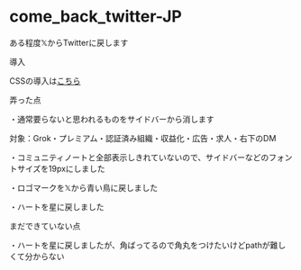 # come_back_twitter-JP
ある程度𝕏からTwitterに戻します

導入

CSSの導入は[こちら](https://userstyles.world/style/20214/come-back-twitter-jp)

弄った点

・通常要らないと思われるものをサイドバーから消します

対象：Grok・プレミアム・認証済み組織・収益化・広告・求人・右下のDM

・コミュニティノートと全部表示しきれていないので、サイドバーなどのフォントサイズを19pxにしました

・ロゴマークを𝕏から青い鳥に戻しました

・ハートを星に戻しました

まだできていない点

・ハートを星に戻しましたが、角ばってるので角丸をつけたいけどpathが難しくて分からない
